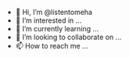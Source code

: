 - 👋 Hi, I’m @listentomeha
- 👀 I’m interested in ...
- 🌱 I’m currently learning ...
- 💞️ I’m looking to collaborate on ...
- 📫 How to reach me ...

<!---
listentomeha/listentomeha is a ✨ special ✨ repository because its `README.md` (this file) appears on your GitHub profile.
You can click the Preview link to take a look at your changes.
--->
